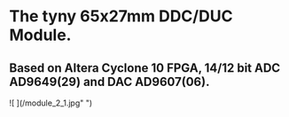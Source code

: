 # The tyny 65x27mm DDC/DUC Module.
## Based on Altera Cyclone 10 FPGA, 14/12 bit ADC AD9649(29) and DAC AD9607(06).
![ ](/module_2_1.jpg" ")
